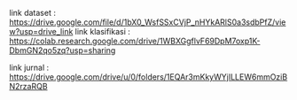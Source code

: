 link dataset : https://drive.google.com/file/d/1bX0_WsfSSxCVjP_nHYkARlS0a3sdbPfZ/view?usp=drive_link
link klasifikasi : https://colab.research.google.com/drive/1WBXGgflvF69DpM7oxp1K-DbmGN2qo5zq?usp=sharing

link jurnal : https://drive.google.com/drive/u/0/folders/1EQAr3mKkyWYjILLEW6mmOziBN2rzaRQB 
